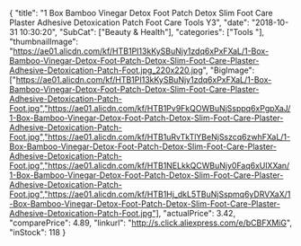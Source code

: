 {
	"title": "1 Box Bamboo Vinegar Detox Foot Patch Detox Slim Foot Care Plaster Adhesive Detoxication Patch Foot Care Tools Y3",
	"date": "2018-10-31 10:30:20",
	"SubCat": ["Beauty & Health"],
	"categories": ["Tools "],
	"thumbnailImage": "https://ae01.alicdn.com/kf/HTB1PI13kKySBuNjy1zdq6xPxFXaL/1-Box-Bamboo-Vinegar-Detox-Foot-Patch-Detox-Slim-Foot-Care-Plaster-Adhesive-Detoxication-Patch-Foot.jpg_220x220.jpg",
	"BigImage": ["https://ae01.alicdn.com/kf/HTB1PI13kKySBuNjy1zdq6xPxFXaL/1-Box-Bamboo-Vinegar-Detox-Foot-Patch-Detox-Slim-Foot-Care-Plaster-Adhesive-Detoxication-Patch-Foot.jpg","https://ae01.alicdn.com/kf/HTB1Pv9FkQOWBuNjSsppq6xPgpXaJ/1-Box-Bamboo-Vinegar-Detox-Foot-Patch-Detox-Slim-Foot-Care-Plaster-Adhesive-Detoxication-Patch-Foot.jpg","https://ae01.alicdn.com/kf/HTB1uRvTkTlYBeNjSszcq6zwhFXaL/1-Box-Bamboo-Vinegar-Detox-Foot-Patch-Detox-Slim-Foot-Care-Plaster-Adhesive-Detoxication-Patch-Foot.jpg","https://ae01.alicdn.com/kf/HTB1NELkkQCWBuNjy0Faq6xUlXXan/1-Box-Bamboo-Vinegar-Detox-Foot-Patch-Detox-Slim-Foot-Care-Plaster-Adhesive-Detoxication-Patch-Foot.jpg","https://ae01.alicdn.com/kf/HTB1Hj_dkL5TBuNjSspmq6yDRVXaX/1-Box-Bamboo-Vinegar-Detox-Foot-Patch-Detox-Slim-Foot-Care-Plaster-Adhesive-Detoxication-Patch-Foot.jpg"],
	"actualPrice": 3.42,
	"comparePrice": 4.89,
	"linkurl": "http://s.click.aliexpress.com/e/bCBFXMiG",
	"inStock": 118
}
